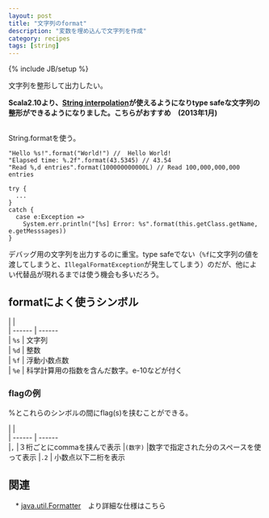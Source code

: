 ```yaml
---
layout: post
title: "文字列のformat"
description: "変数を埋め込んで文字列を作成"
category: recipes
tags: [string]
---
```

{% include JB/setup %}

文字列を整形して出力したい。

**Scala2.10より、[String interpolation]({{BASE_PATH}}/recipes/2013/01/30/string-interpolation)が使えるようになりtype safeな文字列の整形ができるようになりました。こちらがおすすめ　(2013年1月)**


## 
String.formatを使う。

	"Hello %s!".format("World!") //  Hello World!
	"Elapsed time: %.2f".format(43.5345) // 43.54
	"Read %,d entries".format(100000000000L) // Read 100,000,000,000 entries
	
	try {
	  ...
	}
	catch {
	  case e:Exception => 
	    System.err.println("[%s] Error: %s".format(this.getClass.getName, e.getMesssages))
	}

デバッグ用の文字列を出力するのに重宝。type safeでない（`%f`に文字列の値を渡してしまうと、`IllegalFormatException`が発生してしまう）のだが、他によい代替品が現れるまでは使う機会も多いだろう。

## formatによく使うシンボル

|               |       
| ------        | ------          
|  `%s`         |  文字列  
|  `%d`         |  整数  
|  `%f`         |  浮動小数点数  
|  `%e`         |  科学計算用の指数を含んだ数字。e-10などが付く 


### flagの例
%とこれらのシンボルの間にflag(s)を挟むことができる。

|               |       
| ------        | ------          
|`,`   |３桁ごとにcommaを挟んで表示 
|`(数字)`  |数字で指定された分のスペースを使って表示
|`.2`    | 小数点以下二桁を表示 



## 関連
　* [java.util.Formatter](http://docs.oracle.com/javase/6/docs/api/java/util/Formatter.html)　より詳細な仕様はこちら
